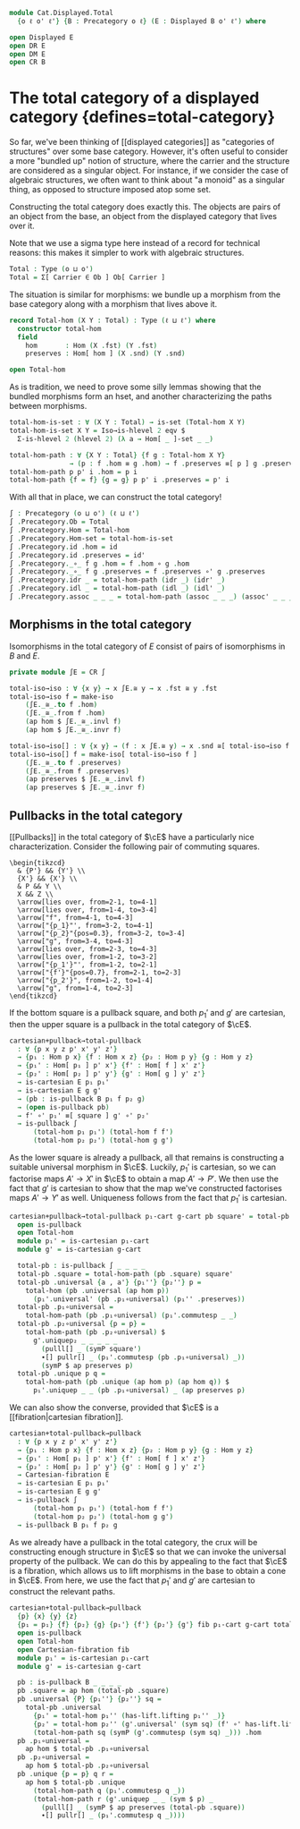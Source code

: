 <!--
```agda
open import Cat.Displayed.Cartesian
open import Cat.Diagram.Pullback
open import Cat.Displayed.Base
open import Cat.Prelude

import Cat.Displayed.Reasoning as DR
import Cat.Displayed.Morphism as DM
import Cat.Reasoning as CR
```
-->

```agda
module Cat.Displayed.Total
  {o ℓ o' ℓ'} {B : Precategory o ℓ} (E : Displayed B o' ℓ') where

open Displayed E
open DR E
open DM E
open CR B
```

# The total category of a displayed category {defines=total-category}

So far, we've been thinking of [[displayed categories]] as "categories of
structures" over some base category. However, it's often useful to
consider a more "bundled up" notion of structure, where the carrier and
the structure are considered as a singular object. For instance, if we
consider the case of algebraic structures, we often want to think about
"a monoid" as a singular thing, as opposed to structure imposed atop
some set.

Constructing the total category does exactly this. The objects
are pairs of an object from the base, an object from the displayed
category that lives over it.

Note that we use a sigma type here instead of a record for technical
reasons: this makes it simpler to work with algebraic structures.

```agda
Total : Type (o ⊔ o')
Total = Σ[ Carrier ∈ Ob ] Ob[ Carrier ]
```

The situation is similar for morphisms: we bundle up a morphism from the
base category along with a morphism that lives above it.

```agda
record Total-hom (X Y : Total) : Type (ℓ ⊔ ℓ') where
  constructor total-hom
  field
    hom       : Hom (X .fst) (Y .fst)
    preserves : Hom[ hom ] (X .snd) (Y .snd)

open Total-hom
```

<!--
```agda
private unquoteDecl eqv = declare-record-iso eqv (quote Total-hom)
```
-->

As is tradition, we need to prove some silly lemmas showing that
the bundled morphisms form an hset, and another characterizing
the paths between morphisms.

```agda
total-hom-is-set : ∀ (X Y : Total) → is-set (Total-hom X Y)
total-hom-is-set X Y = Iso→is-hlevel 2 eqv $
  Σ-is-hlevel 2 (hlevel 2) (λ a → Hom[ _ ]-set _ _)

total-hom-path : ∀ {X Y : Total} {f g : Total-hom X Y}
               → (p : f .hom ≡ g .hom) → f .preserves ≡[ p ] g .preserves → f ≡ g
total-hom-path p p' i .hom = p i
total-hom-path {f = f} {g = g} p p' i .preserves = p' i
```

<!--
```agda
total-hom-pathp
  : ∀ {X X' Y Y' : Total} {f : Total-hom X Y} {g : Total-hom X' Y'}
  → (p : X ≡ X') (q : Y ≡ Y')
  → (r : PathP (λ z → Hom (p z .fst) (q z .fst)) (f .hom) (g .hom))
  → PathP (λ z → Hom[ r z ] (p z .snd) (q z .snd)) (f .preserves) (g .preserves)
  → PathP (λ i → Total-hom (p i) (q i)) f g
total-hom-pathp p q r s i .hom = r i
total-hom-pathp p q r s i .preserves = s i
```
-->

With all that in place, we can construct the total category!

```agda
∫ : Precategory (o ⊔ o') (ℓ ⊔ ℓ')
∫ .Precategory.Ob = Total
∫ .Precategory.Hom = Total-hom
∫ .Precategory.Hom-set = total-hom-is-set
∫ .Precategory.id .hom = id
∫ .Precategory.id .preserves = id'
∫ .Precategory._∘_ f g .hom = f .hom ∘ g .hom
∫ .Precategory._∘_ f g .preserves = f .preserves ∘' g .preserves
∫ .Precategory.idr _ = total-hom-path (idr _) (idr' _)
∫ .Precategory.idl _ = total-hom-path (idl _) (idl' _)
∫ .Precategory.assoc _ _ _ = total-hom-path (assoc _ _ _) (assoc' _ _ _)
```

<!--
```agda
πᶠ : Functor ∫ B
πᶠ .Functor.F₀ = fst
πᶠ .Functor.F₁ = Total-hom.hom
πᶠ .Functor.F-id = refl
πᶠ .Functor.F-∘ f g = refl
```
-->

## Morphisms in the total category

Isomorphisms in the total category of $E$ consist of pairs of
isomorphisms in $B$ and $E$.

```agda
private module ∫E = CR ∫

total-iso→iso : ∀ {x y} → x ∫E.≅ y → x .fst ≅ y .fst
total-iso→iso f = make-iso
    (∫E._≅_.to f .hom)
    (∫E._≅_.from f .hom)
    (ap hom $ ∫E._≅_.invl f)
    (ap hom $ ∫E._≅_.invr f)

total-iso→iso[] : ∀ {x y} → (f : x ∫E.≅ y) → x .snd ≅[ total-iso→iso f ] y .snd
total-iso→iso[] f = make-iso[ total-iso→iso f ]
    (∫E._≅_.to f .preserves)
    (∫E._≅_.from f .preserves)
    (ap preserves $ ∫E._≅_.invl f)
    (ap preserves $ ∫E._≅_.invr f)
```

## Pullbacks in the total category

[[Pullbacks]] in the total category of $\cE$ have a particularly nice
characterization. Consider the following pair of commuting squares.

~~~{.quiver .tall-2}
\begin{tikzcd}
  & {P'} && {Y'} \\
  {X'} && {X'} \\
  & P && Y \\
  X && Z \\
  \arrow[lies over, from=2-1, to=4-1]
  \arrow[lies over, from=1-4, to=3-4]
  \arrow["f", from=4-1, to=4-3]
  \arrow["{p_1}"', from=3-2, to=4-1]
  \arrow["{p_2}"{pos=0.3}, from=3-2, to=3-4]
  \arrow["g", from=3-4, to=4-3]
  \arrow[lies over, from=2-3, to=4-3]
  \arrow[lies over, from=1-2, to=3-2]
  \arrow["{p_1'}"', from=1-2, to=2-1]
  \arrow["{f'}"{pos=0.7}, from=2-1, to=2-3]
  \arrow["{p_2'}", from=1-2, to=1-4]
  \arrow["g", from=1-4, to=2-3]
\end{tikzcd}
~~~

If the bottom square is a pullback square, and both $p_1'$ and $g'$ are
cartesian, then the upper square is a pullback in the total category of
$\cE$.

```agda
cartesian+pullback→total-pullback
  : ∀ {p x y z p' x' y' z'}
  → {p₁ : Hom p x} {f : Hom x z} {p₂ : Hom p y} {g : Hom y z}
  → {p₁' : Hom[ p₁ ] p' x'} {f' : Hom[ f ] x' z'}
  → {p₂' : Hom[ p₂ ] p' y'} {g' : Hom[ g ] y' z'}
  → is-cartesian E p₁ p₁'
  → is-cartesian E g g'
  → (pb : is-pullback B p₁ f p₂ g)
  → (open is-pullback pb)
  → f' ∘' p₁' ≡[ square ] g' ∘' p₂'
  → is-pullback ∫
      (total-hom p₁ p₁') (total-hom f f')
      (total-hom p₂ p₂') (total-hom g g')
```

As the lower square is already a pullback, all that remains is
constructing a suitable universal morphism in $\cE$. Luckily, $p_1'$
is cartesian, so we can factorise maps $A' \to X'$ in $\cE$ to obtain
a map $A' \to P'$. We then use the fact that $g'$ is cartesian to show
that the map we've constructed factorises maps $A' \to Y'$ as well.
Uniqueness follows from the fact that $p_1'$ is cartesian.

```agda
cartesian+pullback→total-pullback p₁-cart g-cart pb square' = total-pb where
  open is-pullback
  open Total-hom
  module p₁' = is-cartesian p₁-cart
  module g' = is-cartesian g-cart

  total-pb : is-pullback ∫ _ _ _ _
  total-pb .square = total-hom-path (pb .square) square'
  total-pb .universal {a , a'} {p₁''} {p₂''} p =
    total-hom (pb .universal (ap hom p))
      (p₁'.universal' (pb .p₁∘universal) (p₁'' .preserves))
  total-pb .p₁∘universal =
    total-hom-path (pb .p₁∘universal) (p₁'.commutesp _ _)
  total-pb .p₂∘universal {p = p} =
    total-hom-path (pb .p₂∘universal) $
      g'.uniquep₂ _ _ _ _ _
        (pulll[] _ (symP square')
        ∙[] pullr[] _ (p₁'.commutesp (pb .p₁∘universal) _))
        (symP $ ap preserves p)
  total-pb .unique p q =
    total-hom-path (pb .unique (ap hom p) (ap hom q)) $
      p₁'.uniquep _ _ (pb .p₁∘universal) _ (ap preserves p)
```

We can also show the converse, provided that $\cE$ is a [[fibration|cartesian fibration]].

```agda
cartesian+total-pullback→pullback
  : ∀ {p x y z p' x' y' z'}
  → {p₁ : Hom p x} {f : Hom x z} {p₂ : Hom p y} {g : Hom y z}
  → {p₁' : Hom[ p₁ ] p' x'} {f' : Hom[ f ] x' z'}
  → {p₂' : Hom[ p₂ ] p' y'} {g' : Hom[ g ] y' z'}
  → Cartesian-fibration E
  → is-cartesian E p₁ p₁'
  → is-cartesian E g g'
  → is-pullback ∫
      (total-hom p₁ p₁') (total-hom f f')
      (total-hom p₂ p₂') (total-hom g g')
  → is-pullback B p₁ f p₂ g
```

As we already have a pullback in the total category, the crux will be
constructing enough structure in $\cE$ so that we can invoke the universal
property of the pullback. We can do this by appealing to the fact that
$\cE$ is a fibration, which allows us to lift morphisms in the base
to obtain a cone in $\cE$. From here, we use the fact that $p_1'$ and
$g'$ are cartesian to construct the relevant paths.

```agda
cartesian+total-pullback→pullback
  {p} {x} {y} {z}
  {p₁ = p₁} {f} {p₂} {g} {p₁'} {f'} {p₂'} {g'} fib p₁-cart g-cart total-pb = pb where
  open is-pullback
  open Total-hom
  open Cartesian-fibration fib
  module p₁' = is-cartesian p₁-cart
  module g' = is-cartesian g-cart

  pb : is-pullback B _ _ _ _
  pb .square = ap hom (total-pb .square)
  pb .universal {P} {p₁''} {p₂''} sq =
    total-pb .universal
      {p₁' = total-hom p₁'' (has-lift.lifting p₁'' _)}
      {p₂' = total-hom p₂'' (g'.universal' (sym sq) (f' ∘' has-lift.lifting p₁'' _))}
      (total-hom-path sq (symP (g'.commutesp (sym sq) _))) .hom
  pb .p₁∘universal =
    ap hom $ total-pb .p₁∘universal
  pb .p₂∘universal =
    ap hom $ total-pb .p₂∘universal
  pb .unique {p = p} q r =
    ap hom $ total-pb .unique
      (total-hom-path q (p₁'.commutesp q _))
      (total-hom-path r (g'.uniquep _ _ (sym $ p) _
        (pulll[] _ (symP $ ap preserves (total-pb .square))
        ∙[] pullr[] _ (p₁'.commutesp q _))))
```
